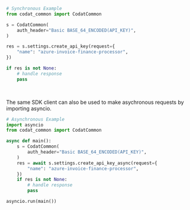 <!-- Start SDK Example Usage [usage] -->
```python
# Synchronous Example
from codat_common import CodatCommon

s = CodatCommon(
    auth_header="Basic BASE_64_ENCODED(API_KEY)",
)

res = s.settings.create_api_key(request={
    "name": "azure-invoice-finance-processor",
})

if res is not None:
    # handle response
    pass
```

</br>

The same SDK client can also be used to make asychronous requests by importing asyncio.
```python
# Asynchronous Example
import asyncio
from codat_common import CodatCommon

async def main():
    s = CodatCommon(
        auth_header="Basic BASE_64_ENCODED(API_KEY)",
    )
    res = await s.settings.create_api_key_async(request={
        "name": "azure-invoice-finance-processor",
    })
    if res is not None:
        # handle response
        pass

asyncio.run(main())
```
<!-- End SDK Example Usage [usage] -->